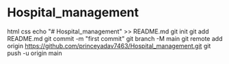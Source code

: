 # Hospital_management
html css
echo "# Hospital_management" >> README.md
git init
git add README.md
git commit -m "first commit"
git branch -M main
git remote add origin https://github.com/princeyadav7463/Hospital_management.git
git push -u origin main
